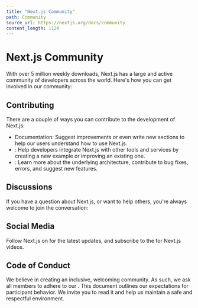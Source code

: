 ```yaml
---
title: "Next.js Community"
path: Community
source_url: https://nextjs.org/docs/community
content_length: 1124
---
```


# Next.js Community
With over 5 million weekly downloads, Next.js has a large and active community of developers across the world. Here's how you can get involved in our community:
## Contributing
There are a couple of ways you can contribute to the development of Next.js:
  * Documentation: Suggest improvements or even write new sections to help our users understand how to use Next.js.
  * : Help developers integrate Next.js with other tools and services by creating a new example or improving an existing one.
  * : Learn more about the underlying architecture, contribute to bug fixes, errors, and suggest new features.


## Discussions
If you have a question about Next.js, or want to help others, you're always welcome to join the conversation:
## Social Media
Follow Next.js on for the latest updates, and subscribe to the for Next.js videos.
## Code of Conduct
We believe in creating an inclusive, welcoming community. As such, we ask all members to adhere to our . This document outlines our expectations for participant behavior. We invite you to read it and help us maintain a safe and respectful environment.

